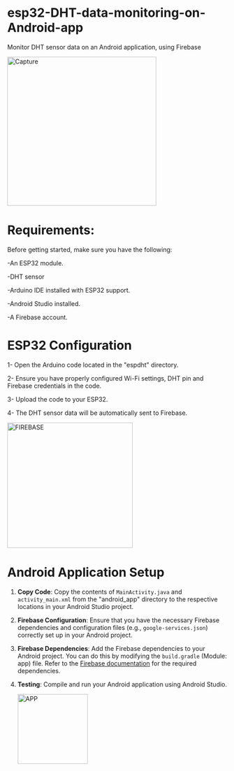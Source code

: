 # esp32-DHT-data-monitoring-on-Android-app
Monitor DHT sensor data on an Android application, using Firebase

<img width="341" alt="Capture" src="https://github.com/Marouarad/esp32-DHT-data-monitoring-on-Android-app/assets/114839150/7acdf4c1-a1b8-47a7-8060-0fbbeb619a0e">

# Requirements:
Before getting started, make sure you have the following:

-An ESP32 module.

-DHT sensor

-Arduino IDE installed with ESP32 support.

-Android Studio installed.

-A Firebase account.
# ESP32 Configuration
1- Open the Arduino code located in the "espdht" directory.

2- Ensure you have properly configured Wi-Fi settings, DHT pin and Firebase credentials in the code.

3- Upload the code to your ESP32.

4- The DHT sensor data will be automatically sent to Firebase.

<img width="287" alt="FIREBASE" src="https://github.com/Marouarad/esp32-DHT-data-monitoring-on-Android-app/assets/114839150/08a83ceb-7ac1-4e7b-ad71-92970acb966b">

# Android Application Setup

1. **Copy Code**: Copy the contents of `MainActivity.java` and `activity_main.xml` from the "android_app" directory to the respective locations in your Android Studio project.

2. **Firebase Configuration**: Ensure that you have the necessary Firebase dependencies and configuration files (e.g., `google-services.json`) correctly set up in your Android project.

3. **Firebase Dependencies**: Add the Firebase dependencies to your Android project. You can do this by modifying the `build.gradle` (Module: app) file. Refer to the [Firebase documentation](https://firebase.google.com/docs/android/setup) for the required dependencies.

5. **Testing**: Compile and run your Android application using Android Studio.

   <img width="160" alt="APP" src="https://github.com/Marouarad/esp32-DHT-data-monitoring-on-Android-app/assets/114839150/251ec076-9740-4c48-9372-80150ad4cb3d">




